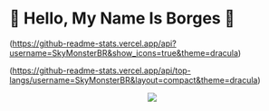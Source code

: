 # 🙌 Hello, My Name Is Borges 🙌

(https://github-readme-stats.vercel.app/api?username=SkyMonsterBR&show_icons=true&theme=dracula)

(https://github-readme-stats.vercel.app/api/top-langs/username=SkyMonsterBR&layout=compact&theme=dracula)


<p align="center">
<img src="https://cdn.discordapp.com/emojis/783542677891317780.gif">
<br>
